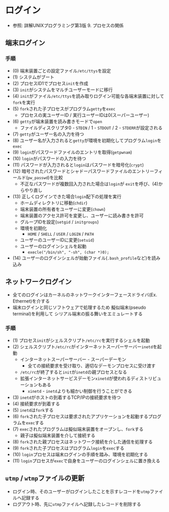 # ログイン
- 参照: 詳解UNIXプログラミング第3版 9. プロセスの関係

## 端末ログイン
### 手順
- (0) 端末装置ごとの設定ファイル`/etc/ttys`を設定
- (1) システムがブート
- (2) プロセスID1でプロセス`init`を作成
- (3) `init`がシステムをマルチユーザーモードに移行
- (4) `init`がファイル`/etc/ttys`を読み取りログイン可能な各端末装置に対して`fork`を実行
- (5) `fork`された子プロセスがプログラム`getty`を`exec`
  - プロセスの実ユーザーID / 実行ユーザーIDは0(スーパーユーザー)
- (6) `getty`が端末装置を読み書きモードで`open`
  - ファイルディスクリプタ0 - `STDIN` / 1 - `STDOUT` / 2 - `STDERR`が設定される
- (7) `getty`がユーザー名の入力を待つ
- (8) ユーザー名が入力されると`getty`が環境を初期化してプログラム`login`を`exec`
- (9) `login`がパスワードファイルのエントリを取得(`getpwnam`)
- (10) `login`がパスワードの入力を待つ
- (11) パスワードが入力されると`login`はパスワードを暗号化(`crypt`)
- (12) 暗号されたパスワードとシャドーパスワードファイルのエントリーフィールド(`pw_passwd`)を比較
  - 不正なパスワードが複数回入力された場合は`login`が
  `exit`を呼び、(4)からやり直し
- (13) 正しくログインできた場合`login`配下の処理を実行
  - ホームディレクトリに移動(`chdir`)
  - 端末装置の所有者をユーザーに変更(`chown`)
  - 端末装置のアクセス許可を変更し、ユーザーに読み書きを許可
  - グループIDを設定(`setgid` / `initgroups`)
  - 環境を初期化
    - `HOME` / `SHELL` / `USER` / `LOGIN` / `PATH`
  - ユーザーのユーザーIDに変更(`setuid`)
  - ユーザーのログインシェルを起動
    - `execle("/bin/sh", "-sh", (char *)0);`
- (14) ユーザーのログインシェルが始動ファイル(`.bash_profile`など)を読み込み

## ネットワークログイン
- 全てのログインはカーネルのネットワークインターフェースドライバ(Ex. Ethernet)を介する
- 端末ログインと同じソフトウェアで処理するため
  擬似端末(pseudo terminal)を利用して
  シリアル端末の振る舞いをエミュレートする

### 手順
- (1) プロセス`init`がシェルスクリプト`/etc/rc`を実行するシェルを起動
- (2) シェルスクリプト`/etc/rc`がインターネットスーパーサーバー`inetd`を起動
  - インターネットスーパーサーバー - スーパーデーモン
    - 全ての接続要求を受け取り、適切なデーモンプロセスに受け渡す
  - `/etc/rc`が終了すると`init`が`inetd`の親プロセスとなる
  - 拡張インターネットサービスデーモン`xinetd`が使われるディストリビューションもある
    - `xinetd` - `inetd`よりも細かい制御を行うことができる
- (3) `inetd`がホストの到着するTCP/IPの接続要求を待つ
- (4) 接続要求が到着する
- (5) `inetd`は`fork`する
- (6) `fork`された子プロセスは要求されたアプリケーションを起動するプログラムを`exec`する
- (7) `exec`されたプログラムは擬似端末装置をオープンし、`fork`する
  - 親子は擬似端末装置を介して接続する
- (8) `fork`された親プロセスはネットワーク接続を介した通信を処理する
- (9) `fork`された子プロセスはプログラム`login`を`exec`する
- (10) `login`プロセスは端末ログインの手順を踏み、環境を初期化する
- (11) `login`プロセスが`exec`で自身をユーザーのログインシェルに置き換える

## `utmp` / `wtmp`ファイルの更新
- ログイン時、そのユーザーがログインしたことを示すレコードを`utmp`ファイルへ記録する
- ログアウト時、先に`utmp`ファイルへ記録したレコードを削除する
